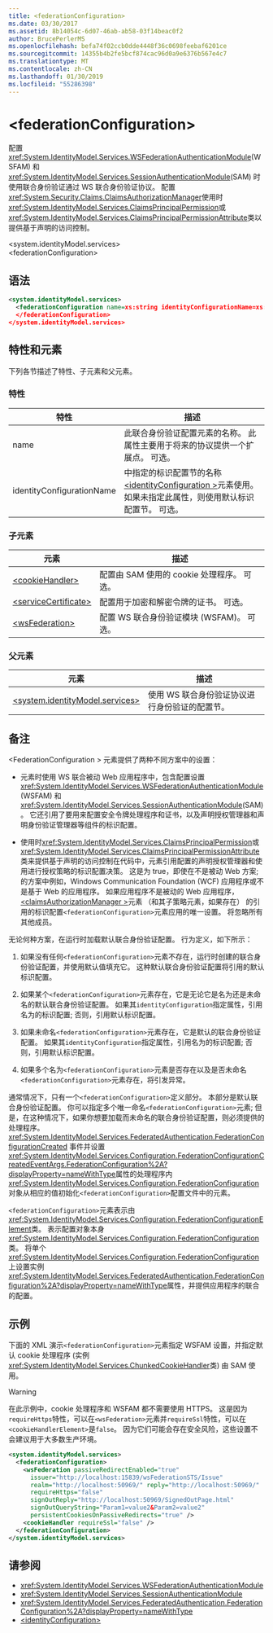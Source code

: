 ```yaml
---
title: <federationConfiguration>
ms.date: 03/30/2017
ms.assetid: 8b14054c-6d07-46ab-ab58-03f14beac0f2
author: BrucePerlerMS
ms.openlocfilehash: befa74f02ccb0dde4448f36c0698feebaf6201ce
ms.sourcegitcommit: 14355b4b2fe5bcf874cac96d0a9e6376b567e4c7
ms.translationtype: MT
ms.contentlocale: zh-CN
ms.lasthandoff: 01/30/2019
ms.locfileid: "55286398"
---
```

# <a name="federationconfiguration"></a>\<federationConfiguration>
配置<xref:System.IdentityModel.Services.WSFederationAuthenticationModule>(WSFAM) 和<xref:System.IdentityModel.Services.SessionAuthenticationModule>(SAM) 时使用联合身份验证通过 WS 联合身份验证协议。 配置<xref:System.Security.Claims.ClaimsAuthorizationManager>使用时<xref:System.IdentityModel.Services.ClaimsPrincipalPermission>或<xref:System.IdentityModel.Services.ClaimsPrincipalPermissionAttribute>类以提供基于声明的访问控制。  
  
 \<system.identityModel.services>  
\<federationConfiguration>  
  
## <a name="syntax"></a>语法  
  
```xml  
<system.identityModel.services>  
  <federationConfiguration name=xs:string identityConfigurationName=xs:string>  
  </federationConfiguration>  
</system.identityModel.services>  
```  
  
## <a name="attributes-and-elements"></a>特性和元素  
 下列各节描述了特性、子元素和父元素。  
  
### <a name="attributes"></a>特性  
  
|特性|描述|  
|---------------|-----------------|  
|name|此联合身份验证配置元素的名称。 此属性主要用于将来的协议提供一个扩展点。 可选。|  
|identityConfigurationName|中指定的标识配置节的名称[ \<identityConfiguration >](../../../../../docs/framework/configure-apps/file-schema/windows-identity-foundation/identityconfiguration.md)元素使用。 如果未指定此属性，则使用默认标识配置节。 可选。|  
  
### <a name="child-elements"></a>子元素  
  
|元素|描述|  
|-------------|-----------------|  
|[\<cookieHandler>](../../../../../docs/framework/configure-apps/file-schema/windows-identity-foundation/cookiehandler.md)|配置由 SAM 使用的 cookie 处理程序。 可选。|  
|[\<serviceCertificate>](../../../../../docs/framework/configure-apps/file-schema/windows-identity-foundation/servicecertificate.md)|配置用于加密和解密令牌的证书。 可选。|  
|[\<wsFederation>](../../../../../docs/framework/configure-apps/file-schema/windows-identity-foundation/wsfederation.md)|配置 WS 联合身份验证模块 (WSFAM)。 可选。|  
  
### <a name="parent-elements"></a>父元素  
  
|元素|描述|  
|-------------|-----------------|  
|[\<system.identityModel.services>](../../../../../docs/framework/configure-apps/file-schema/windows-identity-foundation/system-identitymodel-services.md)|使用 WS 联合身份验证协议进行身份验证的配置节。|  
  
## <a name="remarks"></a>备注  
 \<FederationConfiguration > 元素提供了两种不同方案中的设置：  
  
-   元素时使用 WS 联合被动 Web 应用程序中，包含配置设置<xref:System.IdentityModel.Services.WSFederationAuthenticationModule>(WSFAM) 和<xref:System.IdentityModel.Services.SessionAuthenticationModule>(SAM)。 它还引用了要用来配置安全令牌处理程序和证书，以及声明授权管理器和声明身份验证管理器等组件的标识配置。  
  
-   使用时<xref:System.IdentityModel.Services.ClaimsPrincipalPermission>或<xref:System.IdentityModel.Services.ClaimsPrincipalPermissionAttribute>类来提供基于声明的访问控制在代码中，元素引用配置的声明授权管理器和使用进行授权策略的标识配置决策。 这是为 true，即使在不是被动 Web 方案; 的方案中例如，Windows Communication Foundation (WCF) 应用程序或不是基于 Web 的应用程序。 如果应用程序不是被动的 Web 应用程序， [ \<claimsAuthorizationManager >](../../../../../docs/framework/configure-apps/file-schema/windows-identity-foundation/claimsauthorizationmanager.md)元素 （和其子策略元素，如果存在） 的引用的标识配置`<federationConfiguration>`元素应用的唯一设置。 将忽略所有其他成员。  
  
 无论何种方案，在运行时加载默认联合身份验证配置。 行为定义，如下所示：  
  
1.  如果没有任何`<federationConfiguration>`元素不存在，运行时创建的联合身份验证配置，并使用默认值填充它。 这种默认联合身份验证配置将引用的默认标识配置。  
  
2.  如果某个`<federationConfiguration>`元素存在，它是无论它是名为还是未命名的默认联合身份验证配置。 如果其`identityConfiguration`指定属性，引用名为的标识配置; 否则，引用默认标识配置。  
  
3.  如果未命名`<federationConfiguration>`元素存在，它是默认的联合身份验证配置。 如果其`identityConfiguration`指定属性，引用名为的标识配置; 否则，引用默认标识配置。  
  
4.  如果多个名为`<federationConfiguration>`元素是否存在以及是否未命名`<federationConfiguration>`元素存在，将引发异常。  
  
 通常情况下，只有一个`<federationConfiguration>`定义部分。 本部分是默认联合身份验证配置。 你可以指定多个唯一命名`<federationConfiguration>`元素; 但是，在这种情况下，如果你想要加载而未命名的联合身份验证配置，则必须提供的处理程序。 <xref:System.IdentityModel.Services.FederatedAuthentication.FederationConfigurationCreated> 事件并设置<xref:System.IdentityModel.Services.Configuration.FederationConfigurationCreatedEventArgs.FederationConfiguration%2A?displayProperty=nameWithType>属性的处理程序内<xref:System.IdentityModel.Services.Configuration.FederationConfiguration>对象从相应的值初始化`<federationConfiguration>`配置文件中的元素。  
  
 `<federationConfiguration>`元素表示由<xref:System.IdentityModel.Services.Configuration.FederationConfigurationElement>类。 表示配置对象本身<xref:System.IdentityModel.Services.Configuration.FederationConfiguration>类。 将单个<xref:System.IdentityModel.Services.Configuration.FederationConfiguration>上设置实例<xref:System.IdentityModel.Services.FederatedAuthentication.FederationConfiguration%2A?displayProperty=nameWithType>属性，并提供应用程序的联合的配置。  
  
## <a name="example"></a>示例  
 下面的 XML 演示`<federationConfiguration>`元素指定 WSFAM 设置，并指定默认 cookie 处理程序 (实例<xref:System.IdentityModel.Services.ChunkedCookieHandler>类) 由 SAM 使用。  
  
> [!WARNING]
>  在此示例中，cookie 处理程序和 WSFAM 都不需要使用 HTTPS。 这是因为`requireHttps`特性，可以在`<wsFederation>`元素并`requireSsl`特性，可以在`<cookieHandlerElement>`是`false`。 因为它们可能会存在安全风险，这些设置不会建议用于大多数生产环境。  
  
```xml  
<system.identityModel.services>  
  <federationConfiguration>  
    <wsFederation passiveRedirectEnabled="true"   
      issuer="http://localhost:15839/wsFederationSTS/Issue"   
      realm="http://localhost:50969/" reply="http://localhost:50969/"   
      requireHttps="false"   
      signOutReply="http://localhost:50969/SignedOutPage.html"   
      signOutQueryString="Param1=value2&Param2=value2"   
      persistentCookiesOnPassiveRedirects="true" />  
    <cookieHandler requireSsl="false" />  
  </federationConfiguration>  
</system.identityModel.services>  
```  
  
## <a name="see-also"></a>请参阅
- <xref:System.IdentityModel.Services.WSFederationAuthenticationModule>
- <xref:System.IdentityModel.Services.SessionAuthenticationModule>
- <xref:System.IdentityModel.Services.FederatedAuthentication.FederationConfiguration%2A?displayProperty=nameWithType>
- [\<identityConfiguration>](../../../../../docs/framework/configure-apps/file-schema/windows-identity-foundation/identityconfiguration.md)
